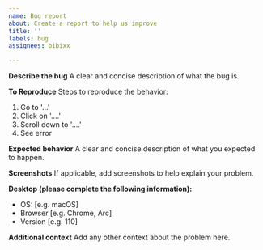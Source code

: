 ```yaml
---
name: Bug report
about: Create a report to help us improve
title: ''
labels: bug
assignees: bibixx

---
```


**Describe the bug**
A clear and concise description of what the bug is.

**To Reproduce**
Steps to reproduce the behavior:
1. Go to '...'
2. Click on '....'
3. Scroll down to '....'
4. See error

**Expected behavior**
A clear and concise description of what you expected to happen.

**Screenshots**
If applicable, add screenshots to help explain your problem.

**Desktop (please complete the following information):**
 - OS: [e.g. macOS]
 - Browser [e.g. Chrome, Arc]
 - Version [e.g. 110]

**Additional context**
Add any other context about the problem here.
